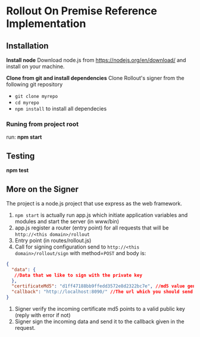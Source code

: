 # Rollout On Premise Reference Implementation
## Installation

**Install node**
Download node.js from https://nodejs.org/en/download/ and install on your machine.

**Clone from git and install dependencies**
Clone Rollout's signer from the following git repository
 - `git clone myrepo`
 - `cd myrepo`
 - `npm install` to install all dependecies

### Runing from project root 
run:
**npm start**

## Testing
**npm test**

## More on the Signer
The project is a node.js project that use express as the web framework.

1. `npm start` is actually run app.js which initiate application variables and modules and start the server (in www/bin)
1. app.js register a router (entry point) for all requests that will be `http://<this domain>/rollout`
1. Entry point (in routes/rollout.js) 
1. Call for signing configuration send to `http://<this domain>/rollout/sign` with method=`POST` and body is: 

```json
{
  "data": {
   //Data that we like to sign with the private key
  },
  "certificateMd5": "d1ff47188bb9ffedd3572e8d2322bc7e", //md5 value generated from running md5 on the certificate registered on rollout dashboard. Ususally act as a key to the private key in a local map.
  "callback": "http://localhost:8090/" //The url which you should send the result too.
}
```

1. Signer verify the incoming certificate md5 points to a valid public key (reply with error if not)
1. Signer sign the incoming data and send it to the callback given in the request.
